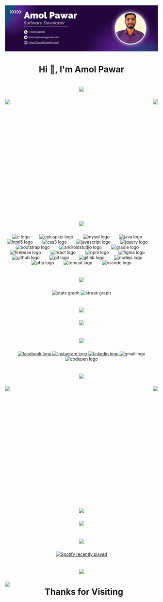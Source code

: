 ![logo](https://github.com/2404AMOL/2404AMOL/blob/main/Purple%20Abstract%20Graphic%20Design%20LinkedIn%20Article%20Cover%20Image.png)
<h1 align="center">Hi 👋, I'm Amol Pawar</h1>

###

<br clear="both">

<div align="center">
  <img height="24" src="https://user-images.githubusercontent.com/74038190/212284100-561aa473-3905-4a80-b561-0d28506553ee.gif"  />
</div>

###

<img align="left" height="355" src="https://user-images.githubusercontent.com/74038190/240825379-0db32290-c193-4b32-95dc-413ce9e446a5.gif"  />

###

<img align="right" height="400" src="https://user-images.githubusercontent.com/74038190/229223156-0cbdaba9-3128-4d8e-8719-b6b4cf741b67.gif"  />

###

<br clear="both">

<div align="center">
  <img height="24" src="https://user-images.githubusercontent.com/74038190/212284100-561aa473-3905-4a80-b561-0d28506553ee.gif"  />
</div>

###

<div align="center">
  <img src="https://cdn.jsdelivr.net/gh/devicons/devicon/icons/c/c-original.svg" height="65" alt="c logo"  />
  <img width="24" />
  <img src="https://cdn.jsdelivr.net/gh/devicons/devicon/icons/cplusplus/cplusplus-original.svg" height="65" alt="cplusplus logo"  />
  <img width="24" />
  <img src="https://cdn.jsdelivr.net/gh/devicons/devicon/icons/mysql/mysql-original.svg" height="65" alt="mysql logo"  />
  <img width="24" />
  <img src="https://cdn.jsdelivr.net/gh/devicons/devicon/icons/java/java-original.svg" height="65" alt="java logo"  />
  <img width="24" />
  <img src="https://cdn.jsdelivr.net/gh/devicons/devicon/icons/html5/html5-original.svg" height="65" alt="html5 logo"  />
  <img width="24" />
  <img src="https://cdn.jsdelivr.net/gh/devicons/devicon/icons/css3/css3-original.svg" height="65" alt="css3 logo"  />
  <img width="24" />
  <img src="https://cdn.jsdelivr.net/gh/devicons/devicon/icons/javascript/javascript-original.svg" height="65" alt="javascript logo"  />
  <img width="24" />
  <img src="https://cdn.jsdelivr.net/gh/devicons/devicon/icons/jquery/jquery-original.svg" height="65" alt="jquery logo"  />
  <img width="24" />
  <img src="https://cdn.jsdelivr.net/gh/devicons/devicon/icons/bootstrap/bootstrap-original.svg" height="65" alt="bootstrap logo"  />
  <img width="24" />
  <img src="https://cdn.jsdelivr.net/gh/devicons/devicon/icons/androidstudio/androidstudio-original.svg" height="65" alt="androidstudio logo"  />
  <img width="24" />
  <img src="https://cdn.jsdelivr.net/gh/devicons/devicon/icons/gradle/gradle-plain.svg" height="65" alt="gradle logo"  />
  <img width="24" />
  <img src="https://cdn.jsdelivr.net/gh/devicons/devicon/icons/firebase/firebase-plain.svg" height="65" alt="firebase logo"  />
  <img width="24" />
  <img src="https://cdn.jsdelivr.net/gh/devicons/devicon/icons/react/react-original.svg" height="65" alt="react logo"  />
  <img width="24" />
  <img src="https://cdn.jsdelivr.net/gh/devicons/devicon/icons/npm/npm-original-wordmark.svg" height="65" alt="npm logo"  />
  <img width="24" />
  <img src="https://cdn.jsdelivr.net/gh/devicons/devicon/icons/figma/figma-original.svg" height="65" alt="figma logo"  />
  <img width="24" />
  <img src="https://cdn.jsdelivr.net/gh/devicons/devicon/icons/github/github-original.svg" height="65" alt="github logo"  />
  <img width="24" />
  <img src="https://cdn.jsdelivr.net/gh/devicons/devicon/icons/git/git-original.svg" height="65" alt="git logo"  />
  <img width="24" />
  <img src="https://cdn.jsdelivr.net/gh/devicons/devicon/icons/gitlab/gitlab-original.svg" height="65" alt="gitlab logo"  />
  <img width="24" />
  <img src="https://cdn.jsdelivr.net/gh/devicons/devicon/icons/nodejs/nodejs-original.svg" height="65" alt="nodejs logo"  />
  <img width="24" />
  <img src="https://cdn.jsdelivr.net/gh/devicons/devicon/icons/php/php-original.svg" height="65" alt="php logo"  />
  <img width="24" />
  <img src="https://cdn.jsdelivr.net/gh/devicons/devicon/icons/tomcat/tomcat-original.svg" height="65" alt="tomcat logo"  />
  <img width="24" />
  <img src="https://cdn.jsdelivr.net/gh/devicons/devicon/icons/vscode/vscode-original.svg" height="65" alt="vscode logo"  />
</div>

###

<br clear="both">

<div align="center">
  <img height="24" src="https://user-images.githubusercontent.com/74038190/212284100-561aa473-3905-4a80-b561-0d28506553ee.gif"  />
</div>

###

<div align="center">
  <img src="https://github-readme-stats.vercel.app/api?username=2404Amol&hide_title=false&hide_rank=false&show_icons=true&include_all_commits=true&count_private=true&disable_animations=false&theme=outrun&locale=en&hide_border=true" height="150" alt="stats graph"  />
  <img src="https://streak-stats.demolab.com?user=2404Amol&locale=en&mode=daily&theme=outrun&hide_border=false&border_radius=5&date_format=j M[ Y]" height="150" alt="streak graph"  />
</div>

###

<br clear="both">

<div align="center">
  <img height="24" src="https://user-images.githubusercontent.com/74038190/212284100-561aa473-3905-4a80-b561-0d28506553ee.gif"  />
</div>

###

<div align="center">
  <img height="500" src="https://user-images.githubusercontent.com/74038190/243078834-72903324-cf57-4e90-80a6-ed3c9734e0ed.gif"  />
</div>

###

<br clear="both">

<div align="center">
  <img height="24" src="https://user-images.githubusercontent.com/74038190/212284100-561aa473-3905-4a80-b561-0d28506553ee.gif"  />
</div>

###

<div align="center">
  <a href="https://www.facebook.com/profile.php?id=61564579721198" target="_blank">
    <img src="https://img.shields.io/static/v1?message=Facebook&logo=facebook&label=&color=1877F2&logoColor=white&labelColor=&style=for-the-badge" height="35" alt="facebook logo"  />
  </a>
  <a href="https://www.instagram.com/amol.pawar2404/" target="_blank">
    <img src="https://img.shields.io/static/v1?message=Instagram&logo=instagram&label=&color=E4405F&logoColor=white&labelColor=&style=for-the-badge" height="35" alt="instagram logo"  />
  </a>
  <a href="https://www.linkedin.com/in/amolpawar2404/" target="_blank">
    <img src="https://img.shields.io/static/v1?message=LinkedIn&logo=linkedin&label=&color=0077B5&logoColor=white&labelColor=&style=for-the-badge" height="35" alt="linkedin logo"  />
  </a>
  <img src="https://img.shields.io/static/v1?message=Gmail&logo=gmail&label=&color=D14836&logoColor=white&labelColor=&style=for-the-badge" height="35" alt="gmail logo"  />
  <img src="https://img.shields.io/static/v1?message=Codepen&logo=codepen&label=&color=000000&logoColor=white&labelColor=&style=for-the-badge" height="35" alt="codepen logo"  />
</div>

###

<br clear="both">

<div align="center">
  <img height="24" src="https://user-images.githubusercontent.com/74038190/212284100-561aa473-3905-4a80-b561-0d28506553ee.gif"  />
</div>

###

<img align="left" height="300" src="https://user-images.githubusercontent.com/74038190/242390692-0b335028-1d3d-4ee5-b5b3-a373d499be7e.gif"  />

###

<img align="right" height="400" src="https://user-images.githubusercontent.com/74038190/219923809-b86dc415-a0c2-4a38-bc88-ad6cf06395a8.gif"  />

###

<br clear="both">

<div align="center">
  <img height="1" src="https://user-images.githubusercontent.com/74038190/212284115-f47cd8ff-2ffb-4b04-b5bf-4d1c14c0247f.gif"  />
</div>

###

<div align="center">
  <img src="https://profile-counter.glitch.me/24Amol/count.svg?"  />
</div>

###

<br clear="both">

<div align="center">
  <img height="" src="https://user-images.githubusercontent.com/74038190/212284115-f47cd8ff-2ffb-4b04-b5bf-4d1c14c0247f.gif"  />
</div>

###

<div align="center">
  <a href="https://open.spotify.com/user/31yyfo22lfxd6i7tvgahjyvrnu4a">
    <img src="https://spotify-recently-played-readme.vercel.app/api?count=5&unique=true" alt="Spotify recently played"  />
  </a>
</div>

###

<br clear="both">

<div align="center">
  <img height="1" src="https://user-images.githubusercontent.com/74038190/212284115-f47cd8ff-2ffb-4b04-b5bf-4d1c14c0247f.gif"  />
</div>

###

<img align="left" height="100" src="https://user-images.githubusercontent.com/74038190/216122041-518ac897-8d92-4c6b-9b3f-ca01dcaf38ee.png"  />

###

<h1 align="center">Thanks for Visiting</h1>

###


<!---
2404AMOL/2404AMOL is a ✨ special ✨ repository because its `README.md` (this file) appears on your GitHub profile.
You can click the Preview link to take a look at your changes.
--->
